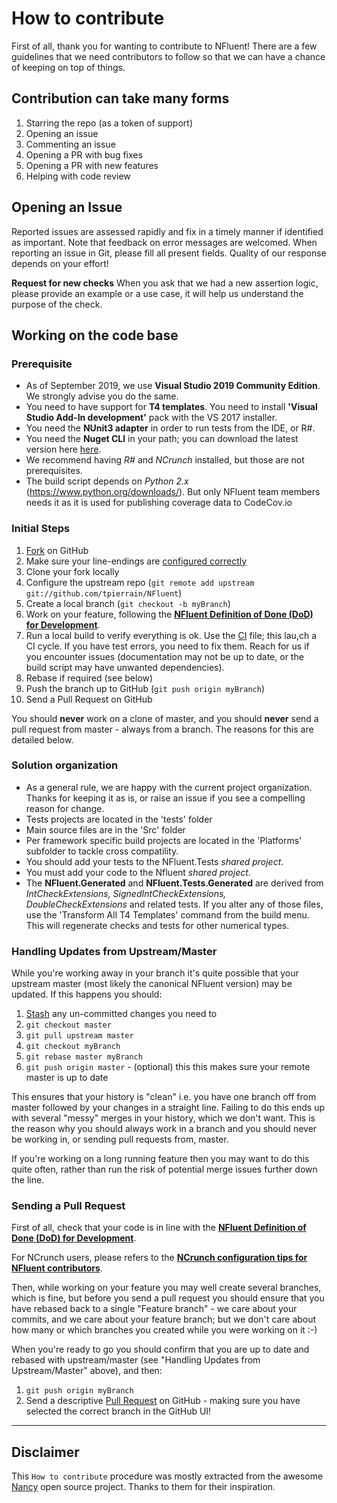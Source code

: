 # How to contribute

First of all, thank you for wanting to contribute to NFluent! 
There are a few guidelines that we need contributors to follow so that we can have
a chance of keeping on top of things.
## Contribution can take many forms
1. Starring the repo (as a token of support)
2. Opening an issue
3. Commenting an issue
3. Opening a PR with bug fixes
5. Opening a PR with new features
6. Helping with code review


## Opening an Issue

Reported issues are assessed rapidly and fix in a timely manner if identified as important. Note that feedback on error messages are welcomed.
When reporting an issue in Git, please fill all present fields. Quality of our response depends on your effort!

**Request for new checks**
When you ask that we had a new assertion logic, please provide an example or a use case, it will help us understand the purpose of the check. 

## Working on the code base

### Prerequisite
- As of September 2019, we use **Visual Studio 2019 Community Edition**. We strongly advise you do the same.
- You need to have support for **T4 templates**. You need to install **'Visual Studio Add-In development'** pack with the VS 2017 installer.  
- You need the **NUnit3 adapter** in order to run tests from the IDE, or R#.
- You need the **Nuget CLI** in your path; you can download the latest version here [here](https://www.nuget.org/downloads).
- We recommend having *R#* and *NCrunch* installed, but those are not prerequisites.
- The build script depends on *Python 2.x* (https://www.python.org/downloads/). But only NFluent team members needs it as it is used for publishing coverage data to CodeCov.io

### Initial Steps
1. [Fork](http://help.github.com/forking/) on GitHub
1. Make sure your line-endings are [configured correctly](https://github.com/NancyFx/Nancy/wiki/Make-sure-line-endings-doesn%27t-bite-you)
1. Clone your fork locally
1. Configure the upstream repo (`git remote add upstream git://github.com/tpierrain/NFluent`)
1. Create a local branch (`git checkout -b myBranch`)
1. Work on your feature, following the __[NFluent Definition of Done (DoD) for Development](./docs/DevDoD.md)__.
2. Run a local build to verify everything is ok. Use the [CI](./CI.cmd) file; this lau,ch a CI cycle. If you have test errors, you need to fix them. Reach for us if
you encounter issues (documentation may not be up to date, or the build script may have unwanted dependencies).
4. Rebase if required (see below)
5. Push the branch up to GitHub (`git push origin myBranch`)
6. Send a Pull Request on GitHub

You should **never** work on a clone of master, and you should **never** send a pull request from master - always from a branch. The reasons for this are detailed below.

### Solution organization
 - As a general rule, we are happy with the current project organization. Thanks for keeping it as is, or raise an issue if you see a compelling reason for change.
 - Tests projects are located in the 'tests' folder
 - Main source files are in the 'Src' folder
 - Per framework specific build projects are located in the 'Platforms' subfolder to tackle cross compatility. 
 - You should add your tests to the NFluent.Tests *shared project*.
 - You must add your code to the Nfluent *shared project*.
 - The **NFluent.Generated** and **NFluent.Tests.Generated** are derived from *IntCheckExtensions, SignedIntCheckExtensions, DoubleCheckExtensions* and related tests. If you alter any of those files, use the 'Transform All T4 Templates' command from the build menu. This will regenerate checks and tests for other numerical types. 


### Handling Updates from Upstream/Master

While you're working away in your branch it's quite possible that your upstream master (most likely the canonical NFluent version) may be updated. If this happens you should:

1. [Stash](http://progit.org/book/ch6-3.html) any un-committed changes you need to
1. `git checkout master`
1. `git pull upstream master`
1. `git checkout myBranch`
1. `git rebase master myBranch`
1. `git push origin master` - (optional) this this makes sure your remote master is up to date

This ensures that your history is "clean" i.e. you have one branch off from master followed by your changes in a straight line. Failing to do this ends up with several "messy" merges in your history, which we don't want. This is the reason why you should always work in a branch and you should never be working in, or sending pull requests from, master.

If you're working on a long running feature then you may want to do this quite often, rather than run the risk of potential merge issues further down the line.

### Sending a Pull Request

First of all, check that your code is in line with the __[NFluent Definition of Done (DoD) for Development](./docs/DevDoD.md)__.

For NCrunch users, please refers to the __[NCrunch configuration tips for NFluent contributors](./docs/ForNCrunchUsers.md)__.

Then, while working on your feature you may well create several branches, which is fine, but before you send a pull request you should ensure that you have rebased back to a single "Feature branch" - we care about your commits, and we care about your feature branch; but we don't care about how many or which branches you created while you were working on it :-)

When you're ready to go you should confirm that you are up to date and rebased with upstream/master (see "Handling Updates from Upstream/Master" above), and then:

1. `git push origin myBranch`
1. Send a descriptive [Pull Request](http://help.github.com/pull-requests/) on GitHub - making sure you have selected the correct branch in the GitHub UI!

- - - 

## Disclaimer

This `How to contribute` procedure was mostly extracted from the awesome [Nancy](https://github.com/NancyFx/Nancy) open source project.
Thanks to them for their inspiration.

